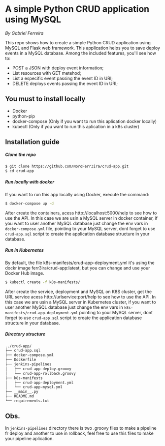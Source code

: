 # A simple Python CRUD application using MySQL
_By Gabriel Ferreira_

This repo shows how to create a simple Python CRUD application using MySQL and Flask web framework.
This application helps you to save deploy events in a MySQL database.
Among the included features, you'll see how to:

* POST a JSON with deploy event information;
* List resources with GET metehod;
* List a especific event passing the event ID in URI;
* DELETE deploys events passing the event ID in URI;

## You must to install locally
* Docker
* python-pip
* docker-compose (Only if you want to run this aplication docker locally)
* kubectl (Only if you want to run this aplication in a k8s cluster) 

## Installation guide
##### Clone the repo

```bash
$ git clone https://github.com/NoroFerr3ira/crud-app.git
$ cd crud-app
```

##### Run locally with docker
If you want to run this app locally using Docker, execute the command:
```bash
$ docker-compose up -d
```
After create the containers, acess http://localhost:5000/help to see how to use the API.
In this case we are usin a MySQL server in docker container, if you want to user another MySQL database just change the env vars in `docker-compose.yml` file, pointing to your MySQL server, dont forget to use `crud-app.sql` script to create the application database structure in your database.

##### Run in Kubernetes
By default, the file k8s-manifests/crud-app-deployment.yml it's using the dockr image ferr3ira/crud-app:latest, but you can change and use your Docker Hub image.
```bash
$ kubectl create -f k8s-manifests/
```
After create the service, deployment and MySQL on K8S cluster, get the URL service acess http://urlservice:port/help to see how to use the API.
In this case we are usin a MySQL server in Kubernetes cluster, if you want to user another MySQL database just change the env vars in `k8s-manifests/crud-app-deployment.yml` pointing to your MySQL server, dont forget to use `crud-app.sql` script to create the application database structure in your database.

##### Directory structure
```bash
../crud-app/
├── crud-app.sql
├── docker-compose.yml
├── Dockerfile
├── jenkins-pipelines
│   ├── crud-app-deploy.groovy
│   └── crud-app-rollback.groovy
├── k8s-manifests
│   ├── crud-app-deployment.yml
│   └── crud-app-mysql.yml
├── __main__.py
├── README.md
└── requirements.txt
```

## Obs.
In `jenkins-pipelines` directory there is two .groovy files to make a pipeline fr deploy and another to use in rollback, feel free to use this files to make your pipeline aplication.
